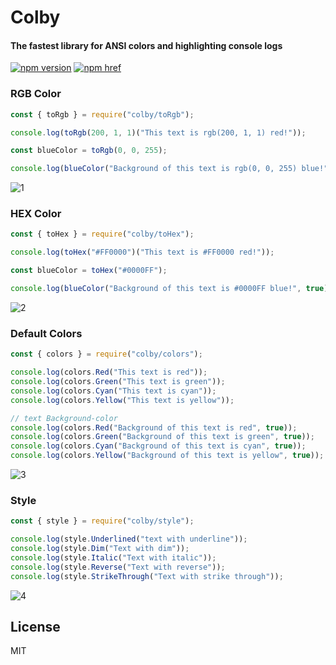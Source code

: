 # Colby
#### The fastest library for ANSI colors and highlighting console logs

[![npm version][npm-version-src]][npm-version-href]
[![npm href][standard-js-src]][standard-js-href]

<!-- Refs -->

[standard-js-src]: https://img.shields.io/badge/license-MIT-brightgreen?&style=flat-square
[standard-js-href]: https://github.com/Generalsimus/colby/blob/master/LICENSE
[npm-version-src]: https://img.shields.io/npm/v/colby?&style=flat-square
[npm-version-href]: https://www.npmjs.com/package/colby

### RGB Color

```js
const { toRgb } = require("colby/toRgb");

console.log(toRgb(200, 1, 1)("This text is rgb(200, 1, 1) red!"));

const blueColor = toRgb(0, 0, 255);

console.log(blueColor("Background of this text is rgb(0, 0, 255) blue!", true));
```
![1](https://user-images.githubusercontent.com/33871030/211204025-c2e3ee05-7ec7-45e9-81b7-0f8209d45d97.png)

### HEX Color

```js
const { toHex } = require("colby/toHex");

console.log(toHex("#FF0000")("This text is #FF0000 red!"));

const blueColor = toHex("#0000FF");

console.log(blueColor("Background of this text is #0000FF blue!", true));
```
![2](https://user-images.githubusercontent.com/33871030/211204037-109c0049-d468-42fd-8701-60e50e78708a.png)

### Default Colors

```js
const { colors } = require("colby/colors");

console.log(colors.Red("This text is red"));
console.log(colors.Green("This text is green"));
console.log(colors.Cyan("This text is cyan"));
console.log(colors.Yellow("This text is yellow"));

// text Background-color
console.log(colors.Red("Background of this text is red", true));
console.log(colors.Green("Background of this text is green", true));
console.log(colors.Cyan("Background of this text is cyan", true));
console.log(colors.Yellow("Background of this text is yellow", true));
```
![3](https://user-images.githubusercontent.com/33871030/211204045-721e48f5-05e2-4d09-9cb6-ec8f7db4563b.png)

### Style

```js
const { style } = require("colby/style");

console.log(style.Underlined("text with underline"));
console.log(style.Dim("Text with dim"));
console.log(style.Italic("Text with italic"));
console.log(style.Reverse("Text with reverse"));
console.log(style.StrikeThrough("Text with strike through"));
```
![4](https://user-images.githubusercontent.com/33871030/211204050-f51554ad-5945-46af-85e0-637c43bafbc2.png)

## License

MIT
